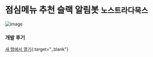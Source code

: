 # 점심메뉴 추천 슬랙 알림봇 `노스트라다묵스`
![image](https://user-images.githubusercontent.com/72649415/156880474-4e002269-7a89-46da-aa83-67b92518224c.png)

### 개발 후기
[새 탭에서 열기](https://jibsakim.tistory.com/14){:target="_blank"}
